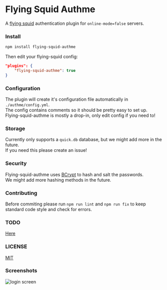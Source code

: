 # Flying Squid Authme

A [flying squid](https://github.com/PrismarineJS/flying-squid) authentication plugin for `online-mode=false` servers.

### Install

```bash
npm install flying-squid-authme
```

Then edit your flying-squid config:

```json
"plugins": {
    "flying-squid-authme": true
}
```

### Configuration

The plugin will create it's configuration file automatically in `./authme/config.yml`.  
The config contains comments so it should be pretty easy to set up.  
Flying-squid-authme is mostly a drop-in, only edit config if you need to!

### Storage

Currently only supports a `quick.db` database, but we might add more in the future.  
If you need this please create an issue!

### Security

Flying-squid-authme uses [BCrypt](https://www.npmjs.com/package/bcrypt) to hash and salt the passwords.  
We might add more hashing methods in the future.

### Contributing

Before commiting please run `npm run lint` and `npm run fix` to keep standard code style and check for errors.

### TODO

[Here](TODO.md)

### LICENSE

[MIT](LICENSE.md)

### Screenshots

![login screen](https://i.imgur.com/Vx6saUv.png)
